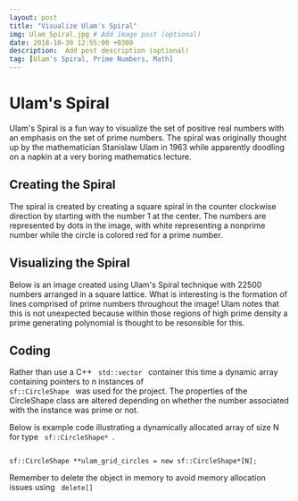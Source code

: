 ```yaml
---
layout: post
title: "Visualize Ulam's Spiral"
img: Ulam_Spiral.jpg # Add image post (optional)
date: 2018-10-30 12:55:00 +0300
description:  Add post description (optional)
tag: [Ulam's Spiral, Prime Numbers, Math]
---
```


# Ulam's Spiral #
Ulam's Spiral is a fun way to visualize the set of positive real numbers with an emphasis on the set of prime numbers. The spiral was originally thought up by the mathematician Stanislaw Ulam in 1963 while apparently doodling on a napkin at a very boring mathematics lecture.

## Creating the Spiral ##

The spiral is created by creating a square spiral in the counter clockwise direction by starting with the number 1 at the center. The numbers are represented by dots in the image, with white representing a nonprime number while the circle is colored red for a prime number.


## Visualizing the Spiral ##

Below is an image created using Ulam's Spiral technique with 22500 numbers arranged in a square lattice. What is interesting is the formation of lines comprised of prime numbers throughout the image! Ulam notes that this is not unexpected because within those regions of high prime density a prime generating polynomial is thought to be resonsible for this.

## Coding ##

Rather than use a C++ <code> std::vector </code> container this time a dynamic array containing pointers to n instances of <code> sf::CircleShape </code> was used for the project. The properties of the CircleShape class are altered depending on whether the number associated with the instance was prime or not.

Below is example code illustrating a dynamically allocated array of size N for type <code> sf::CircleShape* </code>.

<code>
sf::CircleShape **ulam_grid_circles = new sf::CircleShape*[N];
</code>

Remember to delete the object in memory to avoid memory allocation issues using <code> delete[] </code>







